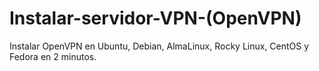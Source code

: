 # Instalar-servidor-VPN-(OpenVPN)

 Instalar OpenVPN en Ubuntu, Debian, AlmaLinux, Rocky Linux, CentOS y Fedora en 2 minutos.
